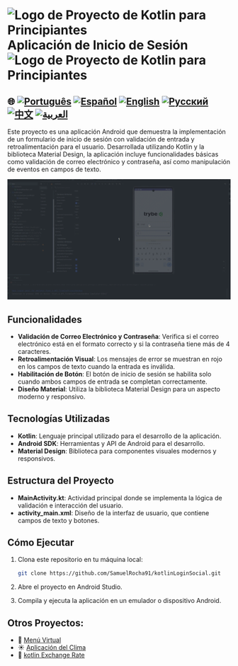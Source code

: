 # <img src="https://italiancoders.it/wp-content/uploads/2018/01/kotlin_250x250.png" alt="Logo de Proyecto de Kotlin para Principiantes" width="52" height="30" /> Aplicación de Inicio de Sesión <img src="https://italiancoders.it/wp-content/uploads/2018/01/kotlin_250x250.png" alt="Logo de Proyecto de Kotlin para Principiantes" width="52" height="30" />

## 🌐 [![Português](https://img.shields.io/badge/Português-green)](https://github.com/SamuelRocha91/kotlinLoginSocial/blob/main/README.md) [![Español](https://img.shields.io/badge/Español-yellow)](https://github.com/SamuelRocha91/kotlinLoginSocial/blob/main/README_es.md) [![English](https://img.shields.io/badge/English-blue)](https://github.com/SamuelRocha91/kotlinLoginSocial/blob/main/README_en.md) [![Русский](https://img.shields.io/badge/Русский-lightgrey)](https://github.com/SamuelRocha91/kotlinLoginSocial/blob/main/README_ru.md) [![中文](https://img.shields.io/badge/中文-red)](https://github.com/SamuelRocha91/kotlinLoginSocial/blob/main/README_ch.md) [![العربية](https://img.shields.io/badge/العربية-orange)](https://github.com/SamuelRocha91/kotlinLoginSocial/blob/main/README_ar.md)

Este proyecto es una aplicación Android que demuestra la implementación de un formulario de inicio de sesión con validación de entrada y retroalimentación para el usuario. Desarrollada utilizando Kotlin y la biblioteca Material Design, la aplicación incluye funcionalidades básicas como validación de correo electrónico y contraseña, así como manipulación de eventos en campos de texto.

![Vista previa de la aplicación](./gifs/login.gif)

## Funcionalidades

- **Validación de Correo Electrónico y Contraseña**: Verifica si el correo electrónico está en el formato correcto y si la contraseña tiene más de 4 caracteres.
- **Retroalimentación Visual**: Los mensajes de error se muestran en rojo en los campos de texto cuando la entrada es inválida.
- **Habilitación de Botón**: El botón de inicio de sesión se habilita solo cuando ambos campos de entrada se completan correctamente.
- **Diseño Material**: Utiliza la biblioteca Material Design para un aspecto moderno y responsivo.

## Tecnologías Utilizadas

- **Kotlin**: Lenguaje principal utilizado para el desarrollo de la aplicación.
- **Android SDK**: Herramientas y API de Android para el desarrollo.
- **Material Design**: Biblioteca para componentes visuales modernos y responsivos.

## Estructura del Proyecto

- **MainActivity.kt**: Actividad principal donde se implementa la lógica de validación e interacción del usuario.
- **activity_main.xml**: Diseño de la interfaz de usuario, que contiene campos de texto y botones.

## Cómo Ejecutar

1. Clona este repositorio en tu máquina local:
   ```sh
   git clone https://github.com/SamuelRocha91/kotlinLoginSocial.git
   ```

2. Abre el proyecto en Android Studio.

3. Compila y ejecuta la aplicación en un emulador o dispositivo Android.

## Otros Proyectos:

- 📜 [Menú Virtual](https://github.com/SamuelRocha91/kotlinVirtualMenu/blob/main/README_es.md)
- ☀️ [Aplicación del Clima](https://github.com/SamuelRocha91/kotlinWeatherApp/blob/main/README_es.md)
- 💱 [kotlin Exchange Rate](https://github.com/SamuelRocha91/kotlinExchangeRate/blob/main/README_es.md)
